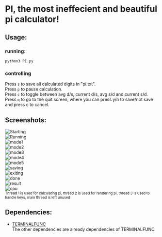 # PI, the most ineffecient and beautiful pi calculator!  
## Usage:  
### running:  
`python3 PI.py`  
### controlling  
Press `s` to save all calculated digits in "pi.txt".  
Press `p` to pause calculation.  
Press `c` to toggle between avg d/s, current d/s, avg s/d and current s/d.  
Press `q` to go to the quit screen, where you can press y/n to save/not save and press c to cancel.  
  
## Screenshots:  
  
![Starting](https://github.com/lomnom/PI/blob/main/screenshots/starting.png)  
![Running](https://github.com/lomnom/PI/blob/main/screenshots/running.png)  
![mode1](https://github.com/lomnom/PI/blob/main/screenshots/mode1.png)  
![mode2](https://github.com/lomnom/PI/blob/main/screenshots/mode2.png)  
![mode3](https://github.com/lomnom/PI/blob/main/screenshots/mode3.png)  
![mode4](https://github.com/lomnom/PI/blob/main/screenshots/mode4.png)  
![mode5](https://github.com/lomnom/PI/blob/main/screenshots/mode5.png)  
![saving](https://github.com/lomnom/PI/blob/main/screenshots/saving.png)  
![exiting](https://github.com/lomnom/PI/blob/main/screenshots/exiting.png)  
![done](https://github.com/lomnom/PI/blob/main/screenshots/done.png)  
![result](https://github.com/lomnom/PI/blob/main/screenshots/result.png)  
![cpu](https://github.com/lomnom/PI/blob/main/screenshots/cpu.png)  
<sup>Thread 1 is used for calculating pi, thread 2 is used for rendering pi, thread 3 is used to handle keys, main thread is left unused</sup>  
  
## Dependencies:  
- [TERMINALFUNC](https://github.com/lomnom/TERMINALFUNC)  
The other dependencies are already dependencies of TERMINALFUNC
